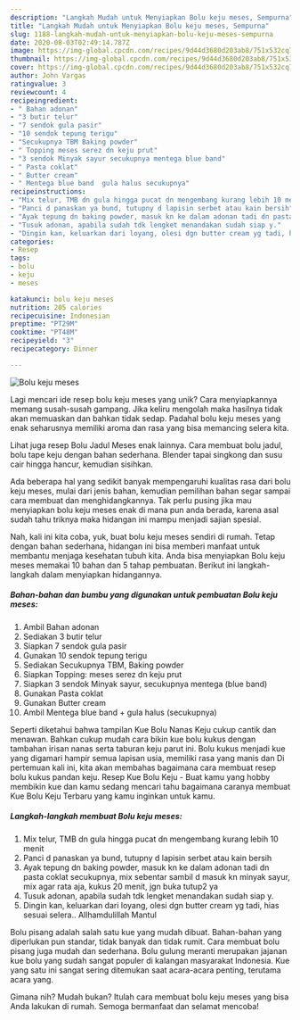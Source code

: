 ```yaml
---
description: "Langkah Mudah untuk Menyiapkan Bolu keju meses, Sempurna"
title: "Langkah Mudah untuk Menyiapkan Bolu keju meses, Sempurna"
slug: 1188-langkah-mudah-untuk-menyiapkan-bolu-keju-meses-sempurna
date: 2020-08-03T02:49:14.787Z
image: https://img-global.cpcdn.com/recipes/9d44d3680d203ab8/751x532cq70/bolu-keju-meses-foto-resep-utama.jpg
thumbnail: https://img-global.cpcdn.com/recipes/9d44d3680d203ab8/751x532cq70/bolu-keju-meses-foto-resep-utama.jpg
cover: https://img-global.cpcdn.com/recipes/9d44d3680d203ab8/751x532cq70/bolu-keju-meses-foto-resep-utama.jpg
author: John Vargas
ratingvalue: 3
reviewcount: 4
recipeingredient:
- " Bahan adonan"
- "3 butir telur"
- "7 sendok gula pasir"
- "10 sendok tepung terigu"
- "Secukupnya TBM Baking powder"
- " Topping meses serez dn keju prut"
- "3 sendok Minyak sayur secukupnya mentega blue band"
- " Pasta coklat"
- " Butter cream"
- " Mentega blue band  gula halus secukupnya"
recipeinstructions:
- "Mix telur, TMB dn gula hingga pucat dn mengembang kurang lebih 10 menit"
- "Panci d panaskan ya bund, tutupny d lapisin serbet atau kain bersih"
- "Ayak tepung dn baking powder, masuk kn ke dalam adonan tadi dn pasta coklat secukupnya, mix sebentar sambil d masuk kn minyak sayur, mix agar rata aja, kukus 20 menit, jgn buka tutup2 ya"
- "Tusuk adonan, apabila sudah tdk lengket menandakan sudah siap y."
- "Dingin kan, keluarkan dari loyang, olesi dgn butter cream yg tadi, hias sesuai selera.. Allhamdulillah Mantul"
categories:
- Resep
tags:
- bolu
- keju
- meses

katakunci: bolu keju meses 
nutrition: 205 calories
recipecuisine: Indonesian
preptime: "PT29M"
cooktime: "PT48M"
recipeyield: "3"
recipecategory: Dinner

---
```



![Bolu keju meses](https://img-global.cpcdn.com/recipes/9d44d3680d203ab8/751x532cq70/bolu-keju-meses-foto-resep-utama.jpg)

Lagi mencari ide resep bolu keju meses yang unik? Cara menyiapkannya memang susah-susah gampang. Jika keliru mengolah maka hasilnya tidak akan memuaskan dan bahkan tidak sedap. Padahal bolu keju meses yang enak seharusnya memiliki aroma dan rasa yang bisa memancing selera kita.

Lihat juga resep Bolu Jadul Meses enak lainnya. Cara membuat bolu jadul, bolu tape keju dengan bahan sederhana. Blender tapai singkong dan susu cair hingga hancur, kemudian sisihkan.

Ada beberapa hal yang sedikit banyak mempengaruhi kualitas rasa dari bolu keju meses, mulai dari jenis bahan, kemudian pemilihan bahan segar sampai cara membuat dan menghidangkannya. Tak perlu pusing jika mau menyiapkan bolu keju meses enak di mana pun anda berada, karena asal sudah tahu triknya maka hidangan ini mampu menjadi sajian spesial.


Nah, kali ini kita coba, yuk, buat bolu keju meses sendiri di rumah. Tetap dengan bahan sederhana, hidangan ini bisa memberi manfaat untuk membantu menjaga kesehatan tubuh kita. Anda bisa menyiapkan Bolu keju meses memakai 10 bahan dan 5 tahap pembuatan. Berikut ini langkah-langkah dalam menyiapkan hidangannya.

<!--inarticleads1-->

##### Bahan-bahan dan bumbu yang digunakan untuk pembuatan Bolu keju meses:

1. Ambil  Bahan adonan
1. Sediakan 3 butir telur
1. Siapkan 7 sendok gula pasir
1. Gunakan 10 sendok tepung terigu
1. Sediakan Secukupnya TBM, Baking powder
1. Siapkan  Topping: meses serez dn keju prut
1. Siapkan 3 sendok Minyak sayur, secukupnya mentega (blue band)
1. Gunakan  Pasta coklat
1. Gunakan  Butter cream
1. Ambil  Mentega blue band + gula halus (secukupnya)


Seperti diketahui bahwa tampilan Kue Bolu Nanas Keju cukup cantik dan menawan. Bahkan cukup mudah cara bikin kue bolu kukus dengan tambahan irisan nanas serta taburan keju parut ini. Bolu kukus menjadi kue yang digamari hampir semua lapisan usia, memiliki rasa yang manis dan Di pertemuan kali ini, kita akan membahas bagaimana cara membuat resep bolu kukus pandan keju. Resep Kue Bolu Keju - Buat kamu yang hobby membikin kue dan kamu sedang mencari tahu bagaimana caranya membuat Kue Bolu Keju Terbaru yang kamu inginkan untuk kamu. 

<!--inarticleads2-->

##### Langkah-langkah membuat Bolu keju meses:

1. Mix telur, TMB dn gula hingga pucat dn mengembang kurang lebih 10 menit
1. Panci d panaskan ya bund, tutupny d lapisin serbet atau kain bersih
1. Ayak tepung dn baking powder, masuk kn ke dalam adonan tadi dn pasta coklat secukupnya, mix sebentar sambil d masuk kn minyak sayur, mix agar rata aja, kukus 20 menit, jgn buka tutup2 ya
1. Tusuk adonan, apabila sudah tdk lengket menandakan sudah siap y.
1. Dingin kan, keluarkan dari loyang, olesi dgn butter cream yg tadi, hias sesuai selera.. Allhamdulillah Mantul


Bolu pisang adalah salah satu kue yang mudah dibuat. Bahan-bahan yang diperlukan pun standar, tidak banyak dan tidak rumit. Cara membuat bolu pisang juga mudah dan sederhana. Bolu gulung meranti merupakan jajanan kue bolu yang sudah sangat populer di kalangan masyarakat Indonesia. Kue yang satu ini sangat sering ditemukan saat acara-acara penting, terutama acara yang. 

Gimana nih? Mudah bukan? Itulah cara membuat bolu keju meses yang bisa Anda lakukan di rumah. Semoga bermanfaat dan selamat mencoba!
